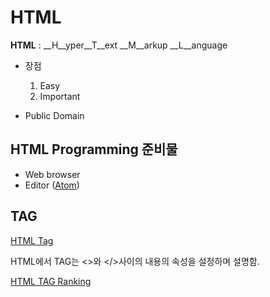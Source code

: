 # HTML

__HTML__ : __H__yper__T__ext __M__arkup __L__anguage

* 장점

	1. Easy
	2. Important

* Public Domain


## HTML Programming 준비물

* Web browser
* Editor ([Atom](https://atom.io/))

## TAG

[HTML Tag](https://www.w3schools.com/html/default.asp)

HTML에서 TAG는 <>와 </>사이의 내용의 속성을 설정하며 설명함.


[HTML TAG Ranking](https://www.advancedwebranking.com/html/)